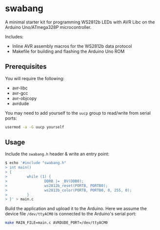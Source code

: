 # swabang

A minimal starter kit for programming WS2812b LEDs with AVR Libc on the Arduino Uno/ATmega328P microcontroller.

Includes:

* Inline AVR assembly macros for the WS2812b data protocol
* Makefile for building and flashing the Arduino Uno ROM

## Prerequisites

You will require the following:

* avr-libc
* avr-gcc
* avr-objcopy
* avrdude

You may need to add yourself to the `uucp` group to read/write from serial ports:

```sh
usermod -a -G uucp yourself
```

## Usage

Include the `swabang.h` header & write an entry point:

```sh
$ echo '#include "swabang.h"
> int main()
> {
>         while (1) {
>                 DDRB |= _BV(DDB0);
>                 ws2812b_reset(PORTB, PORTB0);
>                 ws2812b_color(PORTB, PORTB0, 0, 255, 0);
>         }
> }' > main.c
```

Build the application and upload it to the Arduino. Here we assume the device file `/dev/ttyACM0` is connected to the Arduino's serial port:

```sh
make MAIN_FILE=main.c AVRDUDE_PORT=/dev/ttyACM0
```

